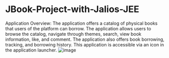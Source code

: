 # JBook-Project-with-Jalios-JEE

Application Overview: 
The application offers a catalog of physical books that users of the platform can borrow.
The application allows users to browse the catalog, navigate through themes, search, view book information, like, and comment. The application also offers book borrowing, tracking, and borrowing history.
This application is accessible via an icon in the application launcher.
![image](https://github.com/omar-elaqqad/JBook-Project-with-Jalios-JEE/assets/80116765/e1912531-f4b6-4afd-93c2-eb753dc30172)
